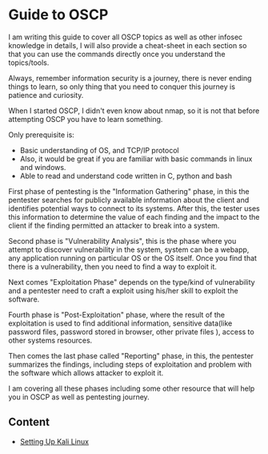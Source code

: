 # Guide to OSCP

I am writing this guide to cover all OSCP topics as well as other infosec knowledge in details, I will also provide a cheat-sheet in each section so that you can use the commands directly once you understand the topics/tools.

Always, remember information security is a journey, there is never ending things to learn, so only thing that you need to conquer this journey is patience and curiosity.


When I started OSCP, I didn't even know about nmap, so it is not that before attempting OSCP you have to learn something.

Only prerequisite is:
- Basic understanding of OS, and TCP/IP protocol
- Also, it would be great if you are familiar with basic commands in linux and windows.
- Able to read and understand code written in C, python and bash

First phase of pentesting is the "Information Gathering" phase, in this the pentester searches for publicly available information about the client and identifies potential ways to connect to its systems. After this, the tester uses this information to determine the value of each finding and the impact to the client if
the finding permitted an attacker to break into a system.

Second phase is "Vulnerability Analysis", this is the phase where you attempt to discover vulnerability in the system, system can be a webapp, any application running on particular OS or the OS itself.
Once you find that there is a vulnerability, then you need to find a way to exploit it.

Next comes "Exploitation Phase" depends on the type/kind of vulnerability and a pentester need to craft a exploit using his/her skill to exploit the software.

Fourth phase is "Post-Exploitation" phase, where the result of the exploitation is used to find additional information, sensitive data(like password files, password stored in browser, other private files ), access to other systems resources.

Then comes the last phase called "Reporting" phase, in this, the pentester summarizes the findings, including steps of exploitation and problem with the software which allows attacker to exploit it.


I am covering all these phases including some other resource that will help you in OSCP as well as pentesting journey.

## Content
- [Setting Up Kali Linux](https://github.com/blackinfo/Preparation-Guide-to-OSCP/tree/master/Setting%20up%20Kali%20Linux)
